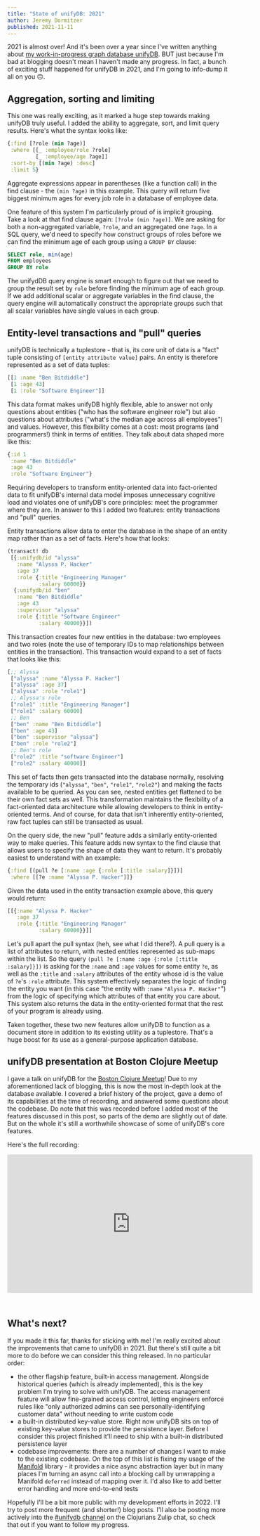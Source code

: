 ```yaml
---
title: "State of unifyDB: 2021"
author: Jeremy Dormitzer
published: 2021-11-11
---
```


2021 is almost over! And it's been over a year since I've written anything about [my work-in-progress graph database unifyDB](./unifydb-dev-diary-0-intro.html). BUT just because I'm bad at blogging doesn't mean I haven't made any progress. In fact, a bunch of exciting stuff happened for unifyDB in 2021, and I'm going to info-dump it all on you 🙃.

## Aggregation, sorting and limiting
This one was really exciting, as it marked a huge step towards making unifyDB truly useful. I added the ability to aggregate, sort, and limit query results. Here's what the syntax looks like:

```clojure
{:find [?role (min ?age)]
 :where [[_ :employee/role ?role]
         [_ :employee/age ?age]]
 :sort-by [(min ?age) :desc]
 :limit 5}
```

Aggregate expressions appear in parentheses (like a function call) in the find clause - the `(min ?age)` in this example. This query will return five biggest minimum ages for every job role in a database of employee data. 

One feature of this system I'm particularly proud of is implicit grouping. Take a look at that find clause again: `[?role (min ?age)]`. We are asking for both a non-aggregated variable, `?role`, and an aggregated one `?age`. In a SQL query, we'd need to specify how construct groups of roles before we can find the minimum age of each group using a `GROUP BY` clause:

```sql
SELECT role, min(age)
FROM employees
GROUP BY role
```

The unifydDB query engine is smart enough to figure out that we need to group the result set by `role` before finding the minimum age of each group. If we add additional scalar or aggregate variables in the find clause, the query engine will automatically construct the appropriate groups such that all scalar variables have single values in each group.

## Entity-level transactions and "pull" queries
unifyDB is technically a tuplestore - that is, its core unit of data is a "fact" tuple consisting of `[entity attribute value]` pairs. An entity is therefore represented as a set of data tuples:

```clojure
[[1 :name "Ben Bitdiddle"]
 [1 :age 43]
 [1 :role "Software Engineer"]]
```

This data format makes unifyDB highly flexible, able to answer not only questions about entities ("who has the software engineer role") but also questions about attributes ("what's the median age across all employees") and values. However, this flexibility comes at a cost: most programs (and programmers!) think in terms of entities. They talk about data shaped more like this:

```clojure
{:id 1
 :name "Ben Bitdiddle"
 :age 43
 :role "Software Engineer"}
```

Requiring developers to transform entity-oriented data into fact-oriented data to fit unifyDB's internal data model imposes unnecessary cognitive load and violates one of unifyDB's core principles: meet the programmer where they are. In answer to this I added two features: entity transactions and "pull" queries.

Entity transactions allow data to enter the database in the shape of an entity map rather than as a set of facts. Here's how that looks:

```clojure
(transact! db
 [{:unifydb/id "alyssa"
   :name "Alyssa P. Hacker"
   :age 37
   :role {:title "Engineering Manager"
          :salary 60000}}
  {:unifydb/id "ben"
   :name "Ben Bitdiddle"
   :age 43
   :supervisor "alyssa"
   :role {:title "Software Engineer"
          :salary 40000}}])
```

This transaction creates four new entities in the database: two employees and two roles (note the use of temporary IDs to map relationships between entities in the transaction). This transaction would expand to a set of facts that looks like this:

```clojure
[;; Alyssa
 ["alyssa" :name "Alyssa P. Hacker"]
 ["alyssa" :age 37]
 ["alyssa" :role "role1"]
 ;; Alyssa's role
 ["role1" :title "Engineering Manager"]
 ["role1" :salary 60000]
 ;; Ben
 ["ben" :name "Ben Bitdiddle"]
 ["ben" :age 43]
 ["ben" :supervisor "alyssa"]
 ["ben" :role "role2"]
 ;; Ben's role
 ["role2" :title "software Engineer"]
 ["role2" :salary 40000]]
```

This set of facts then gets transacted into the database normally, resolving the temporary ids (`"alyssa"`, `"ben"`, `"role1"`, `"role2"`) and making the facts available to be queried. As you can see, nested entities get flattened to be their own fact sets as well. This transformation maintains the flexibility of a fact-oriented data architecture while allowing developers to think in entity-oriented terms. And of course, for data that isn't inherently entity-oriented, raw fact tuples can still be transacted as usual.

On the query side, the new "pull" feature adds a similarly entity-oriented way to make queries. This feature adds new syntax to the find clause that allows users to specify the shape of data they want to return. It's probably easiest to understand with an example:

```clojure
{:find [(pull ?e [:name :age {:role [:title :salary]}])]
 :where [[?e :name "Alyssa P. Hacker"]]}
```

Given the data used in the entity transaction example above, this query would return:

```clojure
[[{:name "Alyssa P. Hacker"
   :age 37
   :role {:title "Engineering Manager"
          :salary 60000}}]]
```

Let's pull apart the pull syntax (heh, see what I did there?). A pull query is a list of attributes to return, with nested entities represented as sub-maps within the list. So the query `(pull ?e [:name :age {:role [:title :salary]}])` is asking for the `:name` and `:age` values for some entity `?e`, as well as the `:title` and `:salary` attributes of the entity whose id is the value of `?e`'s `:role` attribute. This system effectively separates the logic of finding the entity you want (in this case "the entity with `:name` `"Alyssa P. Hacker"`") from the logic of specifying which attributes of that entity you care about. This system also returns the data in the entity-oriented format that the rest of your program is already using.

Taken together, these two new features allow unifyDB to function as a document store in addition to its existing utility as a tuplestore. That's a huge boost for its use as a general-purpose application database.

## unifyDB presentation at Boston Clojure Meetup
I gave a talk on unifyDB for the [Boston Clojure Meetup](https://www.meetup.com/Boston-Clojure-Group/)! Due to my aforementioned lack of blogging, this is now the most in-depth look at the database available. I covered a brief history of the project, gave a demo of its capabilities at the time of recording, and answered some questions about the codebase. Do note that this was recorded before I added most of the features discussed in this post, so parts of the demo are slightly out of date. But on the whole it's still a worthwhile showcase of some of unifyDB's core features.

Here's the full recording:

<iframe style="margin: auto auto 2em auto;" width="560" height="315" src="https://www.youtube-nocookie.com/embed/hqQQyxeE-4Q" title="YouTube video player" frameborder="0" allow="accelerometer; autoplay; clipboard-write; encrypted-media; gyroscope; picture-in-picture" allowfullscreen></iframe>

## What's next?
If you made it this far, thanks for sticking with me! I'm really excited about the improvements that came to unifyDB in 2021. But  there's still quite a bit more to do before we can consider this thing released. In no particular order:

- the other flagship feature, built-in access management. Alongside historical queries (which is already implemented), this is the key problem I'm trying to solve with unifyDB. The access management feature will allow fine-grained access control, letting engineers enforce rules like "only authorized admins can see personally-identifying customer data" without needing to write custom code
- a built-in distributed key-value store. Right now unifyDB sits on top of existing key-value stores to provide the persistence layer. Before I consider this project finished it'll need to ship with a built-in distributed persistence layer
- codebase improvements: there are a number of changes I want to make to the existing codebase. On the top of this list is fixing my usage of the [Manifold](https://github.com/clj-commons/manifold) library - it provides a nice async abstraction layer but in many places I'm turning an async call into a blocking call by unwrapping a Manifold `deferred` instead of mapping over it. I'd also like to add better error handling and more end-to-end tests

Hopefully I'll be a bit more public with my development efforts in 2022. I'll try to post more frequent (and shorter!) blog posts. I'll also be posting more actively into the [#unifydb channel](https://clojurians.zulipchat.com/#narrow/stream/295957-unifydb) on the Clojurians Zulip chat, so check that out if you want to follow my progress.
